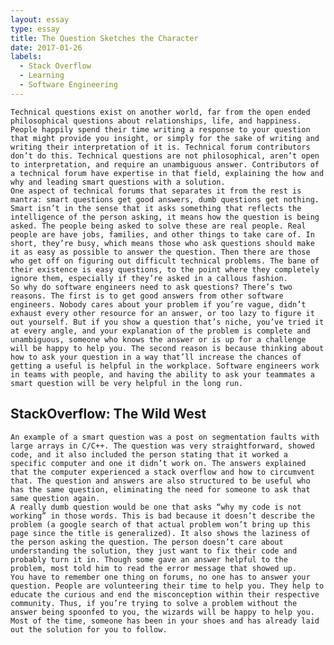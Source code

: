 ```yaml
---
layout: essay
type: essay
title: The Question Sketches the Character
date: 2017-01-26
labels:
  - Stack Overflow
  - Learning
  - Software Engineering 
---
```




	Technical questions exist on another world, far from the open ended philosophical questions about relationships, life, and happiness. People happily spend their time writing a response to your question that might provide you insight, or simply for the sake of writing and writing their interpretation of it is. Technical forum contributors don’t do this. Technical questions are not philosophical, aren’t open to interpretation, and require an unambiguous answer. Contributors of a technical forum have expertise in that field, explaining the how and why and leading smart questions with a solution.
	One aspect of technical forums that separates it from the rest is mantra: smart questions get good answers, dumb questions get nothing. Smart isn’t in the sense that it asks something that reflects the intelligence of the person asking, it means how the question is being asked. The people being asked to solve these are real people. Real people are have jobs, families, and other things to take care of. In short, they’re busy, which means those who ask questions should make it as easy as possible to answer the question. Then there are those who get off on figuring out difficult technical problems. The bane of their existence is easy questions, to the point where they completely ignore them, especially if they’re asked in a callous fashion. 
	So why do software engineers need to ask questions? There’s two reasons. The first is to get good answers from other software engineers. Nobody cares about your problem if you’re vague, didn’t exhaust every other resource for an answer, or too lazy to figure it out yourself. But if you show a question that’s niche, you’ve tried it at every angle, and your explanation of the problem is complete and unambiguous, someone who knows the answer or is up for a challenge will be happy to help you. The second reason is because thinking about how to ask your question in a way that’ll increase the chances of getting a useful is helpful in the workplace. Software engineers work in teams with people, and having the ability to ask your teammates a smart question will be very helpful in the long run.
  
  ## StackOverflow: The Wild West
  
	An example of a smart question was a post on segmentation faults with large arrays in C/C++. The question was very straightforward, showed code, and it also included the person stating that it worked a specific computer and one it didn’t work on. The answers explained that the computer experienced a stack overflow and how to circumvent that. The question and answers are also structured to be useful who has the same question, eliminating the need for someone to ask that same question again.
	A really dumb question would be one that asks “why my code is not working” in those words. This is bad because it doesn’t describe the problem (a google search of that actual problem won’t bring up this page since the title is generalized). It also shows the laziness of the person asking the question. The person doesn’t care about understanding the solution, they just want to fix their code and probably turn it in. Though some gave an answer helpful to the problem, most told him to read the error message that showed up. 
	You have to remember one thing on forums, no one has to answer your question. People are volunteering their time to help you. They help to educate the curious and end the misconception within their respective community. Thus, if you’re trying to solve a problem without the answer being spoonfed to you, the wizards will be happy to help you. Most of the time, someone has been in your shoes and has already laid out the solution for you to follow.   
